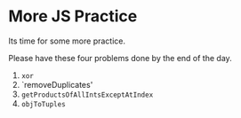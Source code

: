 # More JS Practice 

Its time for some more practice. 

Please have these four problems done by the end of the day. 

1. `xor` 
2. `removeDuplicates'
3. `getProductsOfAllIntsExceptAtIndex`
4. `objToTuples` 
